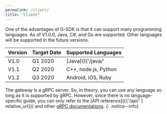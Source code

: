 ```yaml
---
permalink: /client/
title: "Client"
---
```


One of the advantages of G-SDK is that it can support many programming languages. As of V1.0.0, Java, C#, and Go are supported. Other languages will be supported in the future versions.

| Version | Target Date | Supported Languages |
| --------- | ---- | ----------- |
| V1.0 | Q1 2020 | [Java]({{'/java/' | relative_url}}), [C#]({{'/csharp/' | relative_url}}), [Go]({{'/go/' | relative_url}}) |
| V1.1 | Q2 2020 | C++, node.js, Python |
| V1.2 | Q3 2020 | Android, iOS, Ruby |


The gateway is a gRPC server. So, in theory, you can use any language so long as it is supported by gRPC. However, since there is no language-specific guide, you can only refer to the [API reference]({{'/api/' | relative_url}}) and other [gRPC documentations](https://grpc.io/docs/). 
{: .notice--info}